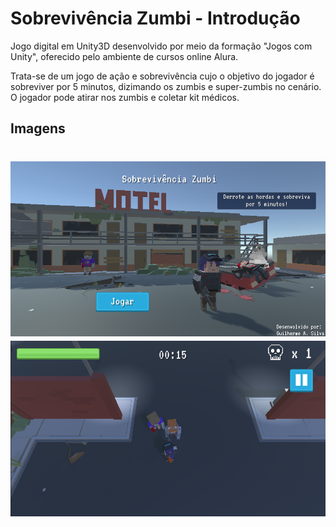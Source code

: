# Sobrevivência Zumbi - Introdução
Jogo digital em Unity3D desenvolvido por meio da formação "Jogos com Unity", oferecido pelo ambiente de cursos online Alura.

Trata-se de um jogo de ação e sobrevivência cujo o objetivo do jogador é sobreviver por 5 minutos, dizimando os zumbis e super-zumbis no cenário. O jogador pode atirar nos zumbis e coletar kit médicos. 

## Imagens
<h1 align="center">
  <img alt="WitnessesS" title="Witnessess-game" src="./menu.png" width="720"/>
  <img alt="WitnessesS" title="Witnessess-game" src="./gameplay.png" width="720"/>
</h1>
